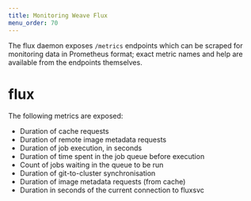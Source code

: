 ```yaml
---
title: Monitoring Weave Flux
menu_order: 70
---
```


The flux daemon exposes `/metrics` endpoints which can be scraped for
monitoring data in Prometheus format; exact metric names and help are
available from the endpoints themselves.

# flux

The following metrics are exposed:

* Duration of cache requests
* Duration of remote image metadata requests
* Duration of job execution, in seconds
* Duration of time spent in the job queue before execution
* Count of jobs waiting in the queue to be run
* Duration of git-to-cluster synchronisation
* Duration of image metadata requests (from cache)
* Duration in seconds of the current connection to fluxsvc
